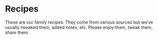 # Recipes

These are our family recipes. They come from various sources but we’ve usually tweaked them, added notes, etc. Please enjoy them, tweak them, share them.
